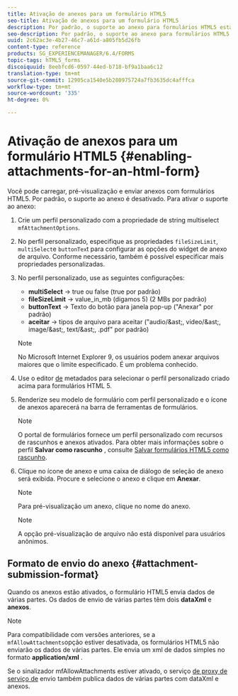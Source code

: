 ```yaml
---
title: Ativação de anexos para um formulário HTML5
seo-title: Ativação de anexos para um formulário HTML5
description: Por padrão, o suporte ao anexo para formulários HTML5 está desativado.
seo-description: Por padrão, o suporte ao anexo para formulários HTML5 está desativado.
uuid: 2c62ac3e-4b27-46c7-a61d-a805fb5d26fb
content-type: reference
products: SG_EXPERIENCEMANAGER/6.4/FORMS
topic-tags: hTML5_forms
discoiquuid: 8eebfcd6-0597-44ed-b718-bf9a1baa6c12
translation-type: tm+mt
source-git-commit: 12905ca1540e5b280975724a7fb3635dc4afffca
workflow-type: tm+mt
source-wordcount: '335'
ht-degree: 0%

---
```



# Ativação de anexos para um formulário HTML5 {#enabling-attachments-for-an-html-form}

Você pode carregar, pré-visualização e enviar anexos com formulários HTML5. Por padrão, o suporte ao anexo é desativado. Para ativar o suporte ao anexo:

1. Crie um perfil [](/help/forms/using/custom-profile.md) personalizado com a propriedade de string multiselect `mfAttachmentOptions`.
1. No perfil personalizado, especifique as propriedades `fileSizeLimit`, `multiSelect`e `buttonTex`t para configurar as opções do widget de anexo de arquivo. Conforme necessário, também é possível especificar mais propriedades personalizadas.

1. No perfil personalizado, use as seguintes configurações:

   * **multiSelect** -> true ou false (true por padrão)
   * **fileSizeLimit** -> value_in_mb (digamos 5) (2 MBs por padrão)
   * **buttonText** -> Texto do botão para janela pop-up (&quot;Anexar&quot; por padrão)
   * **aceitar** -> tipos de arquivo para aceitar (&quot;audio/&amp;ast;, video/&amp;ast;, image/&amp;ast;, text/&amp;ast;, .pdf&quot; por padrão)

   >[!NOTE]
   >
   >No Microsoft Internet Explorer 9, os usuários podem anexar arquivos maiores que o limite especificado. É um problema conhecido.

1. Use o editor [de](/help/forms/using/manage-form-metadata.md) metadados para selecionar o perfil personalizado criado acima para formulários HTML 5.
1. Renderize seu modelo de formulário com perfil personalizado e o ícone de anexos aparecerá na barra de ferramentas de formulários.

   >[!NOTE]
   >
   >O portal de formulários fornece um perfil personalizado com recursos de rascunhos e anexos ativados. Para obter mais informações sobre o perfil **Salvar como rascunho** , consulte [Salvar formulários HTML5 como rascunho](/help/forms/using/saving-html5-form-draft.md).

1. Clique no ícone de anexo e uma caixa de diálogo de seleção de anexo será exibida. Procure e selecione o anexo e clique em **Anexar**.

   >[!NOTE]
   >
   >Para pré-visualização um anexo, clique no nome do anexo.

   >[!NOTE]
   >
   >A opção pré-visualização de arquivo não está disponível para usuários anônimos.

## Formato de envio do anexo {#attachment-submission-format}

Quando os anexos estão ativados, o formulário HTML5 envia dados de várias partes. Os dados de envio de várias partes têm dois **dataXml** e **anexos**.

>[!NOTE]
>
>Para compatibilidade com versões anteriores, se a `mfAllowAttachments`opção estiver desativada, os formulários HTML5 não enviarão os dados de várias partes. Ele envia um xml de dados simples no formato **application/xml** .

Se o sinalizador mfAllowAttachments estiver ativado, o serviço [de proxy de serviço de](/help/forms/using/service-proxy.md) envio também publica dados de várias partes com dataXml e anexos.
